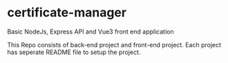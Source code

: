 # certificate-manager
Basic NodeJs, Express API and Vue3 front end application

This Repo consists of back-end project and front-end project. Each project has seperate README file to setup the project.
